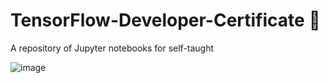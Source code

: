 # TensorFlow-Developer-Certificate 🚀
A repository of Jupyter notebooks for self-taught

![image](https://user-images.githubusercontent.com/54214498/125175660-fc13b180-e1a3-11eb-8744-f55800dbe241.png)

